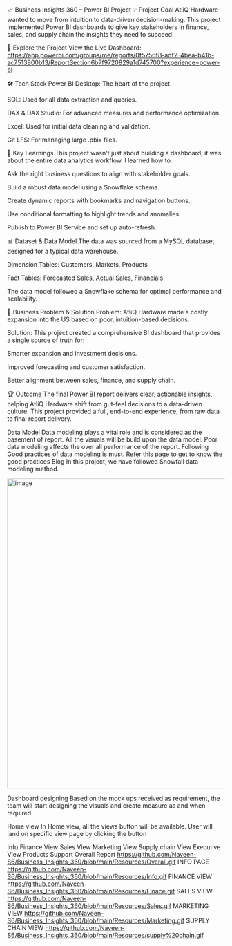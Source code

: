 
📈 Business Insights 360 – Power BI Project
💡 Project Goal
AtliQ Hardware wanted to move from intuition to data-driven decision-making. This project implemented Power BI dashboards to give key stakeholders in finance, sales, and supply chain the insights they need to succeed.

🔗 Explore the Project
View the Live Dashboard: https://app.powerbi.com/groups/me/reports/0f5756f8-adf2-4bea-b41b-ac7513900b13/ReportSection6b7f9720829a1d745700?experience=power-bi

🛠️ Tech Stack
Power BI Desktop: The heart of the project.

SQL: Used for all data extraction and queries.

DAX & DAX Studio: For advanced measures and performance optimization.

Excel: Used for initial data cleaning and validation.

Git LFS: For managing large .pbix files.

🧠 Key Learnings
This project wasn't just about building a dashboard; it was about the entire data analytics workflow. I learned how to:

Ask the right business questions to align with stakeholder goals.

Build a robust data model using a Snowflake schema.

Create dynamic reports with bookmarks and navigation buttons.

Use conditional formatting to highlight trends and anomalies.

Publish to Power BI Service and set up auto-refresh.

📊 Dataset & Data Model
The data was sourced from a MySQL database, designed for a typical data warehouse.

Dimension Tables: Customers, Markets, Products

Fact Tables: Forecasted Sales, Actual Sales, Financials

The data model followed a Snowflake schema for optimal performance and scalability.

🎯 Business Problem & Solution
Problem: AtliQ Hardware made a costly expansion into the US based on poor, intuition-based decisions.

Solution: This project created a comprehensive BI dashboard that provides a single source of truth for:

Smarter expansion and investment decisions.

Improved forecasting and customer satisfaction.

Better alignment between sales, finance, and supply chain.

🏆 Outcome
The final Power BI report delivers clear, actionable insights, helping AtliQ Hardware shift from gut-feel decisions to a data-driven culture. This project provided a full, end-to-end experience, from raw data to final report delivery.

Data Model
Data modeling plays a vital role and is considered as the basement of report. All the visuals will be build upon the data model.
Poor data modeling affects the over all performance of the report.
Following Good practices of data modeling is must. Refer this page to get to know the good practices Blog
In this project, we have followed Snowfall data modeling method.

<img width="1152" height="718" alt="image" src="https://github.com/user-attachments/assets/a3f3e177-13ab-4cff-ad18-793f6f3b6be0" />

Dashboard designing
Based on the mock ups received as requirement, the team will start designing the visuals and create measure as and when required

Home view
In Home view, all the views button will be available. User will land on specific view page by clicking the button

Info
Finance View
Sales View
Marketing View
Supply chain View
Executive View
Products
Support
Overall Report
https://github.com/Naveen-S6/Business_Insights_360/blob/main/Resources/Overall.gif
INFO PAGE
https://github.com/Naveen-S6/Business_Insights_360/blob/main/Resources/Info.gif
FINANCE VIEW
https://github.com/Naveen-S6/Business_Insights_360/blob/main/Resources/Finace.gif
SALES VIEW
https://github.com/Naveen-S6/Business_Insights_360/blob/main/Resources/Sales.gif
MARKETING VIEW
https://github.com/Naveen-S6/Business_Insights_360/blob/main/Resources/Marketing.gif
SUPPLY CHAIN VIEW 
https://github.com/Naveen-S6/Business_Insights_360/blob/main/Resources/supply%20chain.gif

